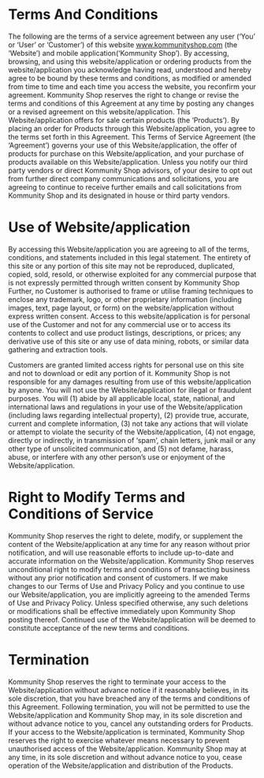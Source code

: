 
# Terms And Conditions

The following are the terms of a service agreement between any user (‘You’ or ‘User’ or ‘Customer’) of this website www.kommunityshop.com (the ‘Website’) and mobile application(‘Kommunity Shop’). 
By accessing, browsing, and using this website/application or ordering products from the website/application you acknowledge having read, understood and hereby agree to be bound by these terms and conditions, as modified or amended from time to time and each time you access the website, you reconfirm your agreement. 
Kommunity Shop reserves the right to change or revise the terms and conditions of this Agreement at any time by posting any changes or a revised agreement on this website/application. 
This Website/application offers for sale certain products (the ‘Products’). By placing an order for Products through this Website/application, you agree to the terms set forth in this Agreement. 
This Terms of Service Agreement (the ‘Agreement’) governs your use of this Website/application, the offer of products for purchase on this Website/application, and your purchase of products available on this Website/application.
Unless you notify our third party vendors or direct  Kommunity Shop advisors, of your desire to opt out from further direct company communications and solicitations, you are agreeing to continue to receive further emails and call solicitations from Kommunity Shop and its designated in house or third party vendors.

# Use of Website/application

By accessing this Website/application you are agreeing to all of the terms, conditions, and statements included in this legal statement. 
The entirety of this site or any portion of this site may not be reproduced, duplicated, copied, sold, resold, or otherwise exploited for any commercial purpose that is not expressly permitted through written consent by Kommunity Shop Further, no Customer is authorised to frame or utilise framing techniques to enclose any trademark, logo, or other proprietary information (including images, text, page layout, or form) on the website/application without express written consent.
Access to this website/application is for personal use of the Customer and not for any commercial use or to access its contents to collect and use product listings, descriptions, or prices; any derivative use of this site or any use of data mining, robots, or similar data gathering and extraction tools.

Customers are granted limited access rights for personal use on this site and not to download or edit any portion of it.
Kommunity Shop is not responsible for any damages resulting from use of this website/application by anyone. You will not use the Website/application for illegal or fraudulent purposes. 
You will (1) abide by all applicable local, state, national, and international laws and regulations in your use of the Website/application (including laws regarding intellectual property), (2) provide true, accurate, current and complete information, (3) not take any actions that will violate or attempt to violate the security of the Website/application, (4) not engage, directly or indirectly, in transmission of ‘spam’, chain letters, junk mail or any other type of unsolicited communication, and (5) not defame, harass, abuse, or interfere with any other person’s use or enjoyment of the Website/application.

# Right to Modify Terms and Conditions of Service

Kommunity Shop reserves the right to delete, modify, or supplement the content of the Website/application at any time for any reason without prior notification, and will use reasonable efforts to include up-to-date and accurate information on the Website/application.
Kommunity Shop reserves unconditional right to modify terms and conditions of transacting business without any prior notification and consent of customers.
If we make changes to our Terms of Use and Privacy Policy and you continue to use our Website/application, you are implicitly agreeing to the amended Terms of Use and Privacy Policy. 
Unless specified otherwise, any such deletions or modifications shall be effective immediately upon Kommunity Shop posting thereof. Continued use of the Website/application will be deemed to constitute acceptance of the new terms and conditions.

# Termination

Kommunity Shop reserves the right to terminate your access to the Website/application without advance notice if it reasonably believes, in its sole discretion, that you have breached any of the terms and conditions of this Agreement. 
Following termination, you will not be permitted to use the Website/application and Kommunity Shop may, in its sole discretion and without advance notice to you, cancel any outstanding orders for Products. 
If your access to the Website/application is terminated, Kommunity Shop reserves the right to exercise whatever means necessary to prevent unauthorised access of the Website/application. Kommunity Shop may at any time, in its sole discretion and without advance notice to you, cease operation of the Website/application and distribution of the Products.